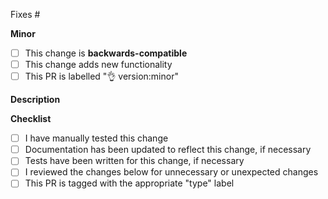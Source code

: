 
Fixes #

**Minor**

- [ ] This change is **backwards-compatible**
- [ ] This change adds new functionality
- [ ] This PR is labelled "👌 version:minor"

**Description**



**Checklist**

- [ ] I have manually tested this change
- [ ] Documentation has been updated to reflect this change, if necessary
- [ ] Tests have been written for this change, if necessary
- [ ] I reviewed the changes below for unnecessary or unexpected changes
- [ ] This PR is tagged with the appropriate "type" label
